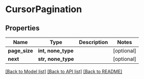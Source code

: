 # CursorPagination


## Properties
Name | Type | Description | Notes
------------ | ------------- | ------------- | -------------
**page_size** | **int, none_type** |  | [optional] 
**next** | **str, none_type** |  | [optional] 

[[Back to Model list]](../README.md#documentation-for-models) [[Back to API list]](../README.md#documentation-for-api-endpoints) [[Back to README]](../README.md)


